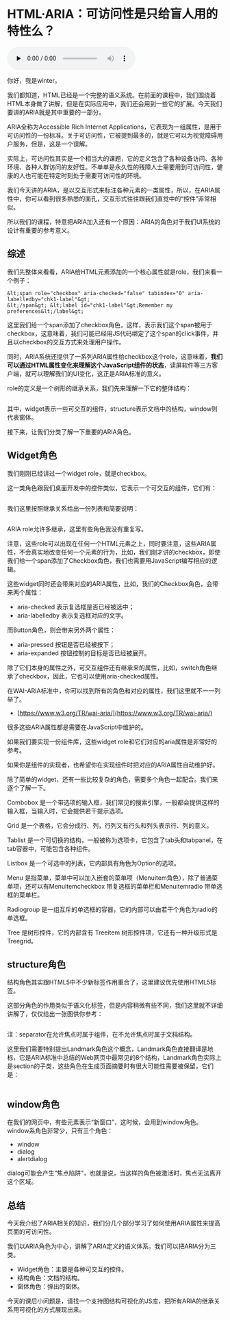 # HTML·ARIA：可访问性是只给盲人用的特性么？

<audio id="audio" title="HTML·ARIA：可访问性是只给盲人用的特性么？" controls="" preload="none"><source id="mp3" src="https://static001.geekbang.org/resource/audio/9d/19/9d1cc0d86b852a5088bf6e47008f5319.mp3"></audio>

你好，我是winter。

我们都知道，HTML已经是一个完整的语义系统。在前面的课程中，我们围绕着HTML本身做了讲解，但是在实际应用中，我们还会用到一些它的扩展。今天我们要讲的ARIA就是其中重要的一部分。

ARIA全称为Accessible Rich Internet Applications，它表现为一组属性，是用于可访问性的一份标准。关于可访问性，它被提到最多的，就是它可以为视觉障碍用户服务，但是，这是一个误解。

实际上，可访问性其实是一个相当大的课题，它的定义包含了各种设备访问、各种环境、各种人群访问的友好性。不单单是永久性的残障人士需要用到可访问性，健康的人也可能在特定时刻处于需要可访问性的环境。

我们今天讲的ARIA，是以交互形式来标注各种元素的一类属性，所以，在ARIA属性中，你可以看到很多熟悉的面孔，交互形式往往跟我们直觉中的“控件”非常相似。

所以我们的课程，特意把ARIA加入还有一个原因：ARIA的角色对于我们UI系统的设计有重要的参考意义。

## 综述

我们先整体来看看，ARIA给HTML元素添加的一个核心属性就是role，我们来看一个例子：

```
&lt;span role="checkbox" aria-checked="false" tabindex="0" aria-labelledby="chk1-label"&gt;
&lt;/span&gt; &lt;label id="chk1-label"&gt;Remember my preferences&lt;/label&gt;

```

这里我们给一个span添加了checkbox角色，这样，表示我们这个span被用于checkbox，这意味着，我们可能已经用JS代码绑定了这个span的click事件，并且以checkbox的交互方式来处理用户操作。

同时，ARIA系统还提供了一系列ARIA属性给checkbox这个role，这意味着，**我们可以通过HTML属性变化来理解这个JavaScript组件的状态**，读屏软件等三方客户端，就可以理解我们的UI变化，这正是ARIA标准的意义。

role的定义是一个树形的继承关系，我们先来理解一下它的整体结构：

<img src="https://static001.geekbang.org/resource/image/ae/69/aeccf64871b309735054912fbbb18a69.jpg" alt="">

其中，widget表示一些可交互的组件，structure表示文档中的结构，window则代表窗体。

接下来，让我们分类了解一下重要的ARIA角色。

## Widget角色

我们刚刚已经讲过一个widget role，就是checkbox。

这一类角色跟我们桌面开发中的控件类似，它表示一个可交互的组件，它们有：

<img src="https://static001.geekbang.org/resource/image/10/dd/10ea9eb62d60fb4bfb18c27da50836dd.jpg" alt="">

我们这里按照继承关系给出一份列表和简要说明：

<img src="https://static001.geekbang.org/resource/image/03/f1/038e1152c9bddc7ed864d271691d17f1.jpeg" alt="">

ARIA role允许多继承，这里有些角色我没有重复写。

注意，这些role可以出现在任何一个HTML元素之上，同时要注意，这些ARIA属性，不会真实地改变任何一个元素的行为，比如，我们刚才讲的checkbox，即使我们给一个span添加了Checkbox角色，我们也需要用JavaScript编写相应的逻辑。

这些widget同时还会带来对应的ARIA属性，比如，我们的Checkbox角色，会带来两个属性：

- aria-checked 表示复选框是否已经被选中；
- aria-labelledby 表示复选框对应的文字。

而Button角色，则会带来另外两个属性：

- aria-pressed 按钮是否已经被按下；
- aria-expanded 按钮控制的目标是否已经被展开。

除了它们本身的属性之外，可交互组件还有继承来的属性，比如，switch角色继承了checkbox，因此，它也可以使用aria-checked属性。

在WAI-ARIA标准中，你可以找到所有的角色和对应的属性，我们这里就不一一列举了。

- [https://www.w3.org/TR/wai-aria/](https://www.w3.org/TR/wai-aria/)

很多这些ARIA属性都是需要在JavaScript中维护的。

如果我们要实现一份组件库，这些widget role和它们对应的aria属性是非常好的参考。

如果你是组件的实现者，也希望你在实现组件时把对应的ARIA属性自动维护好。

除了简单的widget，还有一些比较复杂的角色，需要多个角色一起配合。我们来逐个了解一下。

Combobox 是一个带选项的输入框，我们常见的搜索引擎，一般都会提供这样的输入框，当输入时，它会提供若干提示选项。

Grid 是一个表格，它会分成行、列，行列又有行头和列头表示行、列的意义。

Tablist 是一个可切换的结构，一般被称为选项卡，它包含了tab头和tabpanel，在tab容器中，可能包含各种组件。

Listbox 是一个可选中的列表，它内部具有角色为Option的选项。

Menu 是指菜单，菜单中可以加入嵌套的菜单项（Menuitem角色），除了普通菜单项，还可以有Menuitemcheckbox 带复选框的菜单栏和Menuitemradio 带单选框的菜单栏。

Radiogroup 是一组互斥的单选框的容器，它的内部可以由若干个角色为radio的单选框。

Tree 是树形控件，它的内部含有 Treeitem 树形控件项，它还有一种升级形式是Treegrid。

## structure角色

结构角色其实跟HTML5中不少新标签作用重合了，这里建议优先使用HTML5标签。

这部分角色的作用类似于语义化标签，但是内容稍微有些不同，我们这里就不详细讲解了，仅仅给出一张图供你参考：

<img src="https://static001.geekbang.org/resource/image/b2/7a/b21a82fd68a885f751123f48a7e26b7a.jpg" alt="">

注：separator在允许焦点时属于组件，在不允许焦点时属于文档结构。

这里我们需要特别提出Landmark角色这个概念，Landmark角色直接翻译是地标，它是ARIA标准中总结的Web网页中最常见的8个结构，Landmark角色实际上是section的子类，这些角色在生成页面摘要时有很大可能性需要被保留，它们是：

<img src="https://static001.geekbang.org/resource/image/9a/75/9aee7029d4bf684a8679a6776d6e9075.jpg" alt="">

## window角色

在我们的网页中，有些元素表示“新窗口”，这时候，会用到window角色。window系角色非常少，只有三个角色：

- window
- dialog
- alertdialog

dialog可能会产生“焦点陷阱”，也就是说，当这样的角色被激活时，焦点无法离开这个区域。

## 总结

今天我介绍了ARIA相关的知识，我们分几个部分学习了如何使用ARIA属性来提高页面的可访问性。

我们以ARIA角色为中心，讲解了ARIA定义的语义体系。我们可以把ARIA分为三类。

- Widget角色：主要是各种可交互的控件。
- 结构角色：文档的结构。
- 窗体角色：弹出的窗体。

今天的课后小问题是，请找一个支持图结构可视化的JS库，把所有ARIA的继承关系用可视化的方式展现出来。


